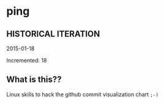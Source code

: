 # ping

## HISTORICAL ITERATION
2015-01-18

Incremented: 18

## What is this?? 
Linux skills to hack the github commit visualization chart `;-)`

